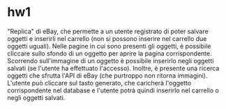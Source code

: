 # hw1
"Replica" di eBay, che permette a un utente registrato di poter salvare oggetti e inserirli nel carrello (non si possono inserire nel carrello due oggetti uguali). Nelle pagine in cui sono presenti gli oggetti, è possibile cliccare sullo sfondo di un oggetto per aprire la pagina corrispondente. Scorrendo sull'immagine di un oggetto è possibile inserirlo negli oggetti salvati (se l'utente ha effettuato l'accesso). Inoltre, è presente una ricerca oggetti che sfrutta l'API di eBay (che purtroppo non ritorna immagini). L'utente può cliccare sul tasto generato, che caricherà l'oggetto corrispondente nel database e l'utente potrà quindi inserirlo nel carrello o negli oggetti salvati.

